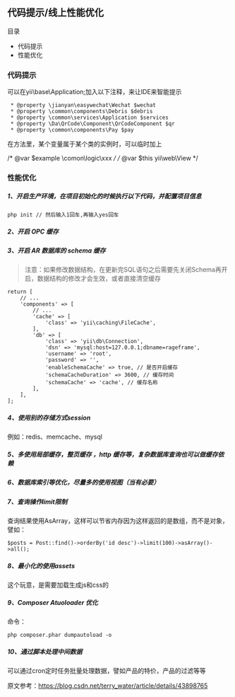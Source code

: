 ## 代码提示/线上性能优化

目录

- 代码提示
- 性能优化

### 代码提示

可以在yii\base\Application;加入以下注释，来让IDE来智能提示

```
 * @property \jianyan\easywechat\Wechat $wechat
 * @property \common\components\Debris $debris
 * @property \common\services\Application $services
 * @property \Da\QrCode\Component\QrCodeComponent $qr
 * @property \common\components\Pay $pay
 ```
 
 在方法里，某个变量属于某个类的实例时，可以临时加上
 
/* @var $example \comon\logic\xxx */ 
/* @var $this yii\web\View */
 
 ### 性能优化
 
##### 1、开启生产环境，在项目初始化的时候执行以下代码，并配置项目信息
 
 ```
 php init // 然后输入1回车,再输入yes回车
 ```
 
##### 2、开启 OPC 缓存  
##### 3、开启 AR 数据库的 schema 缓存
 
 > 注意：如果修改数据结构，在更新完SQL语句之后需要先关闭Schema再开启，数据结构的修改才会生效，或者直接清空缓存
 
```
return [
    // ...
    'components' => [
        // ...
        'cache' => [
            'class' => 'yii\caching\FileCache',
        ],
        'db' => [
            'class' => 'yii\db\Connection',
            'dsn' => 'mysql:host=127.0.0.1;dbname=rageframe',
            'username' => 'root',
            'password' => '',
            'enableSchemaCache' => true, // 是否开启缓存
            'schemaCacheDuration' => 3600, // 缓存时间
            'schemaCache' => 'cache', // 缓存名称
        ],
    ],
];
```
##### 4、使用别的存储方式session
  
  例如：redis、memcache、mysql
  
##### 5、多使用局部缓存，整页缓存 ，http 缓存等，复杂数据库查询也可以做缓存依赖
 
##### 6、数据库索引等优化，尽量多的使用视图（当有必要）
##### 7、查询操作limit限制
查询结果使用AsArray，这样可以节省内存因为这样返回的是数组，而不是对象，譬如：
```
$posts = Post::find()->orderBy('id desc')->limit(100)->asArray()->all();
```
##### 8、最小化的使用assets

这个玩意，是需要加载生成js和css的

##### 9、Composer Atuoloader 优化

命令：
```
php composer.phar dumpautoload -o
```
##### 10、通过脚本处理中间数据
  
  可以通过cron定时任务批量处理数据，譬如产品的特价，产品的过滤等等
  
原文参考：https://blog.csdn.net/terry_water/article/details/43898765
